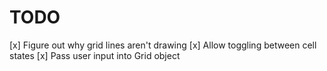 # TODO
[x] Figure out why grid lines aren't drawing
[x] Allow toggling between cell states
[x] Pass user input into Grid object

